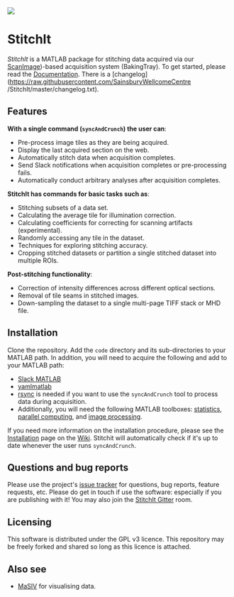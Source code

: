 <img src="https://raw.githubusercontent.com/wiki/SainsburyWellcomeCentre/StitchIt/images/rgb_brain_example.jpg" />

# StitchIt

*StitchIt* is a MATLAB package for stitching data acquired via our [ScanImage](http://scanimage.vidriotechnologies.com/))-based acquisition system (BakingTray).
To get started, please read the [Documentation](https://stitchit.mouse.vision/). 
There is a [changelog](https://raw.githubusercontent.com/SainsburyWellcomeCentre
/StitchIt/master/changelog.txt).

## Features

**With a single command (`syncAndCrunch`) the user can**:

- Pre-process image tiles as they are being acquired.
- Display the last acquired section on the web.
- Automatically stitch data when acquisition completes.
- Send Slack notifications when acquisition completes or pre-processing fails. 
- Automatically conduct arbitrary analyses after acquisition completes.


**StitchIt has commands for basic tasks such as**:

- Stitching subsets of a data set.
- Calculating the average tile for illumination correction.
- Calculating coefficients for correcting for scanning artifacts (experimental).
- Randomly accessing any tile in the dataset.
- Techniques for exploring stitching accuracy.
- Cropping stitched datasets or partition a single stitched dataset into multiple ROIs.


**Post-stitching functionality**:

- Correction of intensity differences across different optical sections.
- Removal of tile seams in stitched images.
- Down-sampling the dataset to a single multi-page TIFF stack or MHD file. 


## Installation

Clone the repository. Add the ``code`` directory and its sub-directories to your MATLAB path. In addition, you will need
to acquire the following and add to your MATLAB path:

- [Slack MATLAB](https://github.com/DylanMuir/SlackMatlab)
- [yamlmatlab](https://github.com/raacampbell/yamlmatlab)
- [rsync](http://www.howtogeek.com/135533/how-to-use-rsync-to-backup-your-data-on-linux/) is needed if you want to use the `syncAndCrunch` tool to process data during acquisition. 
- Additionally, you will need the following MATLAB toolboxes: [statistics](https://www.mathworks.com/products/statistics.html), [parallel computing](https://www.mathworks.com/products/parallel-computing.html), and [image processing](https://www.mathworks.com/products/parallel-computing.html). 

If you need more information on the installation procedure, please see the [Installation](https://github.com/BaselLaserMouse/StitchIt/wiki/Installation) page on the [Wiki](https://github.com/BaselLaserMouse/StitchIt/wiki).
Stitchit will automatically check if it's up to date whenever the user runs `syncAndCrunch`.


## Questions and bug reports
Please use the project's [issue tracker](https://github.com/BaselLaserMouse/StitchIt/issues) for questions, bug reports, feature requests, etc.
Please do get in touch if use the software: especially if you are publishing with it!
You may also join the [StitchIt Gitter](https://gitter.im/open-serial-section/stitchit) room. 

## Licensing 
This software is distributed under the GPL v3 licence. This repository may be freely forked and shared so long as this licence is attached.

## Also see
- [MaSIV](https://github.com/alexanderbrown/masiv) for visualising data. 
